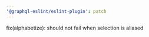 ```yaml
---
'@graphql-eslint/eslint-plugin': patch
---
```


fix(alphabetize): should not fail when selection is aliased

